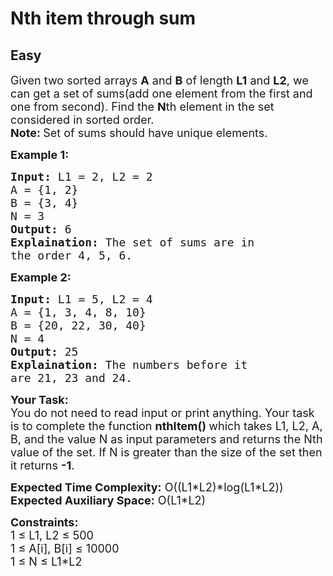 # Nth item through sum
## Easy 
<div class="problem-statement" style="user-select: auto;">
                <p style="user-select: auto;"></p><p style="user-select: auto;"><span style="font-size: 18px; user-select: auto;">Given two sorted arrays <strong style="user-select: auto;">A</strong> and <strong style="user-select: auto;">B</strong> of length <strong style="user-select: auto;">L1</strong>&nbsp;and <strong style="user-select: auto;">L2</strong>, we can get a set of sums(add one element from the first and one from second). Find the <strong style="user-select: auto;">N</strong>th element in the set considered in sorted order.<br style="user-select: auto;">
<strong style="user-select: auto;">Note:&nbsp;</strong>Set of sums should have unique elements.</span></p>

<p style="user-select: auto;"><strong style="user-select: auto;"><span style="font-size: 18px; user-select: auto;">Example 1:</span></strong></p>

<pre style="user-select: auto;"><span style="font-size: 18px; user-select: auto;"><strong style="user-select: auto;">Input:</strong> L1 = 2, L2 = 2
A = {1, 2}
B = {3, 4}
N = 3
<strong style="user-select: auto;">Output:</strong> 6
<strong style="user-select: auto;">Explaination:</strong> The set of sums are in 
the order 4, 5, 6.</span></pre>

<p style="user-select: auto;"><strong style="user-select: auto;"><span style="font-size: 18px; user-select: auto;">Example 2:</span></strong></p>

<pre style="user-select: auto;"><span style="font-size: 18px; user-select: auto;"><strong style="user-select: auto;">Input:</strong> L1 = 5, L2 = 4
A = {1, 3, 4, 8, 10}
B = {20, 22, 30, 40}
N = 4
<strong style="user-select: auto;">Output:</strong> 25
<strong style="user-select: auto;">Explaination:</strong> The numbers before it 
are 21, 23 and 24.</span></pre>

<p style="user-select: auto;"><span style="font-size: 18px; user-select: auto;"><strong style="user-select: auto;">Your Task:</strong><br style="user-select: auto;">
You do not need to read input or print anything. Your task is to complete the function <strong style="user-select: auto;">nthItem() </strong>which takes L1, L2, A, B, and the value N as input parameters and returns the Nth value of the set. If N is greater than the size of the set then it returns <strong style="user-select: auto;">-1</strong>.</span></p>

<p style="user-select: auto;"><span style="font-size: 18px; user-select: auto;"><strong style="user-select: auto;">Expected Time Complexity:</strong> O((L1*L2)*log(L1*L2))<br style="user-select: auto;">
<strong style="user-select: auto;">Expected Auxiliary Space:</strong> O(L1*L2)</span></p>

<p style="user-select: auto;"><span style="font-size: 18px; user-select: auto;"><strong style="user-select: auto;">Constraints:</strong><br style="user-select: auto;">
1 ≤ L1, L2 ≤ 500<br style="user-select: auto;">
1 ≤ A[i], B[i] ≤ 10000<br style="user-select: auto;">
1 ≤ N ≤ L1*L2</span></p>
 <p style="user-select: auto;"></p>
            </div>